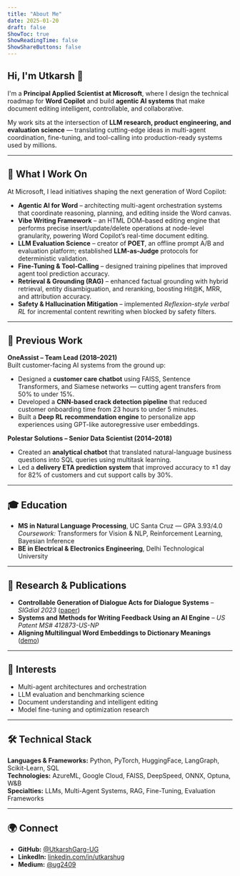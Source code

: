 ```yaml
---
title: "About Me"
date: 2025-01-20
draft: false
ShowToc: true
ShowReadingTime: false
ShowShareButtons: false
---
```


## Hi, I'm Utkarsh 👋

I'm a **Principal Applied Scientist at Microsoft**, where I design the technical roadmap for **Word Copilot** and build **agentic AI systems** that make document editing intelligent, controllable, and collaborative.

My work sits at the intersection of **LLM research, product engineering, and evaluation science** — translating cutting-edge ideas in multi-agent coordination, fine-tuning, and tool-calling into production-ready systems used by millions.

---

## 🧠 What I Work On

At Microsoft, I lead initiatives shaping the next generation of Word Copilot:

- **Agentic AI for Word** – architecting multi-agent orchestration systems that coordinate reasoning, planning, and editing inside the Word canvas.  
- **Vibe Writing Framework** – an HTML DOM–based editing engine that performs precise insert/update/delete operations at node-level granularity, powering Word Copilot’s real-time document editing.  
- **LLM Evaluation Science** – creator of **POET**, an offline prompt A/B and evaluation platform; established **LLM-as-Judge** protocols for deterministic validation.  
- **Fine-Tuning & Tool-Calling** – designed training pipelines that improved agent tool prediction accuracy.
- **Retrieval & Grounding (RAG)** – enhanced factual grounding with hybrid retrieval, entity disambiguation, and reranking, boosting Hit@K, MRR, and attribution accuracy.  
- **Safety & Hallucination Mitigation** – implemented *Reflexion-style verbal RL* for incremental content rewriting when blocked by safety filters.

---

## 💼 Previous Work

**OneAssist – Team Lead (2018–2021)**  
Built customer-facing AI systems from the ground up:  
- Designed a **customer care chatbot** using FAISS, Sentence Transformers, and Siamese networks — cutting agent transfers from 50% to under 15%.  
- Developed a **CNN-based crack detection pipeline** that reduced customer onboarding time from 23 hours to under 5 minutes.  
- Built a **Deep RL recommendation engine** to personalize app experiences using GPT-like autoregressive user embeddings.

**Polestar Solutions – Senior Data Scientist (2014–2018)**  
- Created an **analytical chatbot** that translated natural-language business questions into SQL queries using multitask learning.  
- Led a **delivery ETA prediction system** that improved accuracy to ±1 day for 82% of customers and cut support calls by 30%.  

---

## 🎓 Education

- **MS in Natural Language Processing**, UC Santa Cruz — GPA 3.93/4.0  
  *Coursework:* Transformers for Vision & NLP, Reinforcement Learning, Bayesian Inference  
- **BE in Electrical & Electronics Engineering**, Delhi Technological University  

---

## 🔬 Research & Publications

- **Controllable Generation of Dialogue Acts for Dialogue Systems** – *SIGdial 2023* ([paper](https://aclanthology.org/2023.sigdial-1.33/))  
- **Systems and Methods for Writing Feedback Using an AI Engine** – *US Patent MS# 412873-US-NP*  
- **Aligning Multilingual Word Embeddings to Dictionary Meanings** ([demo](https://github.com/UtkarshGarg-UG))  

---

## 🧩 Interests

- Multi-agent architectures and orchestration  
- LLM evaluation and benchmarking science  
- Document understanding and intelligent editing  
- Model fine-tuning and optimization research  

---

## 🛠️ Technical Stack

**Languages & Frameworks:** Python, PyTorch, HuggingFace, LangGraph, Scikit-Learn, SQL  
**Technologies:** AzureML, Google Cloud, FAISS, DeepSpeed, ONNX, Optuna, W&B  
**Specialties:** LLMs, Multi-Agent Systems, RAG, Fine-Tuning, Evaluation Frameworks  

---

## 🌍 Connect

- **GitHub:** [@UtkarshGarg-UG](https://github.com/UtkarshGarg-UG)  
- **LinkedIn:** [linkedin.com/in/utkarshug](https://linkedin.com/in/utkarshug)  
- **Medium:** [@ug2409](https://medium.com/@ug2409)
